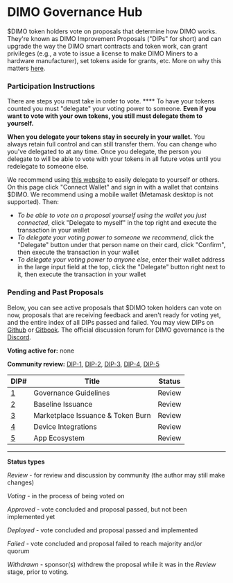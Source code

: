 # DIMO Governance Hub

$DIMO token holders vote on proposals that determine how DIMO works. They're known as DIMO Improvement Proposals ("DIPs" for short) and can upgrade the way the DIMO smart contracts and token work, can grant privileges (e.g., a vote to issue a license to make DIMO Miners to a hardware manufacturer), set tokens aside for grants, etc. More on why this matters [here](https://docs.dimo.zone/overview/dimotoken/user-ownership).

### **Participation Instructions**

There are steps you must take in order to vote. **** To have your tokens counted you must "delegate" your voting power to someone. **Even if you want to vote with your own tokens, you still must delegate them to yourself.**

**When you delegate your tokens stay in securely in your wallet.** You always retain full control and can still transfer them. You can change who you've delegated to at any time. Once you delegate, the person you delegate to will be able to vote with your tokens in all future votes until you redelegate to someone else.

We recommend using [this website](https://delegate.dimo.zone/) to easily delegate to yourself or others. On this page click "Connect Wallet" and sign in with a wallet that contains $DIMO. We recommend using a mobile wallet (Metamask desktop is not supported). Then:

* _To be able to vote on a proposal yourself using the wallet you just connected_, click "Delegate to myself" in the top right and execute the transaction in your wallet
* _To delegate your voting power to someone we recommend_, click the "Delegate" button under that person name on their card, click "Confirm", then execute the transaction in your wallet
* _To delegate your voting power to anyone else_, enter their wallet address in the large input field at the top, click the "Delegate" button right next to it, then execute the transaction in your wallet

### Pending and Past Proposals

Below, you can see active proposals that $DIMO token holders can vote on now, proposals that are receiving feedback and aren't ready for voting yet, and the entire index of all DIPs passed and failed. You may view DIPs on [Github](https://github.com/DIMO-Network/DIP) or [Gitbook](https://docs.dimo.zone/dips). The official discussion forum for DIMO governance is the [Discord](https://chat.dimo.zone).

**Voting active for:** none

**Community review:** [DIP-1](dip1.md), [DIP-2](dip2.md), [DIP-3](https://docs.dimo.zone/governance/dip-3-marketplace-issuance-and-token-burn), [DIP-4](dip4.md), [DIP-5](dip5.md)

| DIP#                                                                             | Title                             | Status |
| -------------------------------------------------------------------------------- | --------------------------------- | ------ |
| [1](dip1.md)                                                                     | Governance Guidelines             | Review |
| [2](dip2.md)                                                                     | Baseline Issuance                 | Review |
| [3](https://docs.dimo.zone/governance/dip-3-marketplace-issuance-and-token-burn) | Marketplace Issuance & Token Burn | Review |
| [4](dip4.md)                                                                     | Device Integrations               | Review |
| [5](dip5.md)                                                                     | App Ecosystem                     | Review |

***

**Status types**

_Review_ - for review and discussion by community (the author may still make changes)

_Voting_ - in the process of being voted on

_Approved_ - vote concluded and proposal passed, but not been implemented yet

_Deployed -_ vote concluded and proposal passed and implemented

_Failed_ - vote concluded and proposal failed to reach majority and/or quorum

_Withdrawn_ - sponsor(s) withdrew the proposal while it was in the _Review_ stage, prior to voting.
